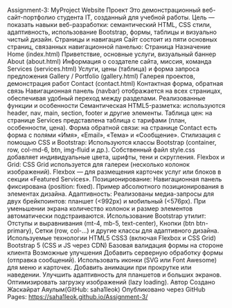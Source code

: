 Assignment-3: MyProject Website
Проект 
Это демонстрационный веб-сайт-портфолио студента IT, созданный для учебной работы.
Цель — показать навыки веб-разработки: семантический HTML, CSS стили, адаптивность, использование Bootstrap, формы, таблицы и визуально чистый дизайн.
Страницы и навигация
Сайт состоит из пяти основных страниц, связанных навигационной панелью:
Страница	Назначение
Home (index.html)	Приветствие, основные услуги, визуальный баннер
About (about.html)	Информация о создателе сайта, миссия, команда
Services (services.html)	Услуги, цены (таблица) и форма запроса предложения
Gallery / Portfolio (gallery.html)	Галерея проектов, демонстрация работ
Contact (contact.html)	Контактная форма, обратная связь
Навигационная панель (navbar) отображается на всех страницах, обеспечивая удобный переход между разделами.
Реализованные функции и особенности
Семантическая HTML5-разметка: используются header, nav, main, section, footer и другие элементы.
Таблица цен: на странице Services представлена таблица с тарифами (план, особенности, цена).
Форма обратной связи: на странице Contact есть форма с полями «Имя», «Email», «Тема» и «Сообщение».
Стилизация с помощью CSS и Bootstrap:
Используются классы Bootstrap (container, row, col-md-6, btn, img-fluid и др.).
Собственный файл style.css добавляет индивидуальные цвета, шрифты, тени и скругления.
Flexbox и Grid:
CSS Grid используется для галереи (несколько колонок изображений).
Flexbox — для размещения карточек услуг или блоков в секции «Featured Services».
Позиционирование:
Навигационная панель фиксирована (position: fixed).
Пример абсолютного позиционирования в элементах дизайна.
Адаптивность:
Реализованы медиа-запросы для двух брейкпоинтов: планшет (<992px) и мобильный (<576px).
При уменьшении экрана количество колонок и размер элементов автоматически подстраиваются.
Использование Bootstrap утилит:
Отступы и выравнивания (mt-4, mb-5, text-center),
Кнопки (btn btn-primary),
Сетки (row, col-…) и другие классы для адаптивного дизайна.
Используемые технологии
HTML5
CSS3 (включая Flexbox и CSS Grid)
Bootstrap 5 (CSS и JS через CDN)
Базовая валидация формы на стороне клиента
Возможные улучшения
Добавить серверную обработку формы (отправка сообщений).
Использовать иконки (SVG или Font Awesome) для меню и карточек.
Добавить анимации при прокрутке или наведении.
Улучшить адаптивность для планшетов и больших экранов.
Оптимизировать загрузку изображений (lazy loading).
Автор
Создано Жаскайрат Аяулым(GitHub: saha1leok)
Опубликовано через GitHub Pages:
https://saha1leok.github.io/Assignment-3/

